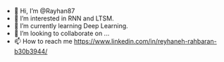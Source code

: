 - 👋 Hi, I’m @Rayhan87
- 👀 I’m interested in RNN and LTSM.
- 🌱 I’m currently learning Deep Learning.
- 💞️ I’m looking to collaborate on ...
- 📫 How to reach me https://www.linkedin.com/in/reyhaneh-rahbaran-b30b3944/

<!---
Rayhan87/Rayhan87 is a ✨ special ✨ repository because its `README.md` (this file) appears on your GitHub profile.
You can click the Preview link to take a look at your changes.
--->
